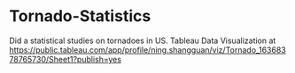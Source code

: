 # Tornado-Statistics
Did a statistical studies on tornadoes in US.
Tableau Data Visualization at https://public.tableau.com/app/profile/ning.shangguan/viz/Tornado_16368378765730/Sheet1?publish=yes 
